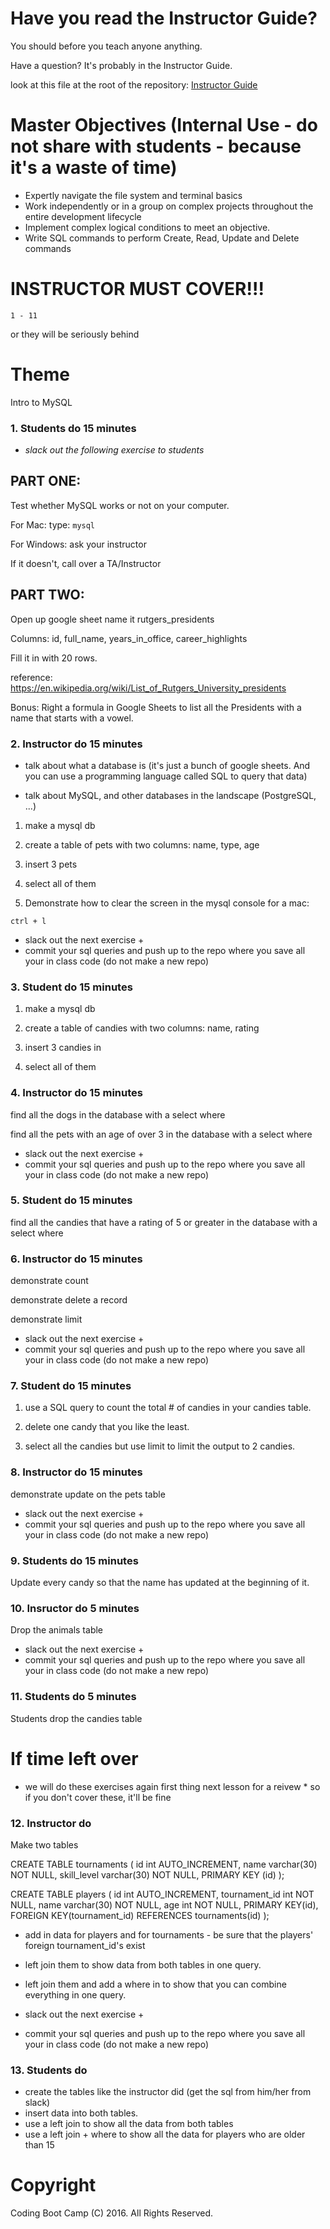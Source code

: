 # Have you read the Instructor Guide?

You should before you teach anyone anything.

Have a question? It's probably in the Instructor Guide.

look at this file at the root of the repository: 
[Instructor Guide](https://github.com/RutgersCodingBootcamp/All-Lesson-Plans/blob/master/instructor_guide.md)

# Master Objectives (Internal Use - do not share with students - because it's a waste of time)

* Expertly navigate the file system and terminal basics
* Work independently or in a group on complex projects throughout the entire development lifecycle
* Implement complex logical conditions to meet an objective.
* Write SQL commands to perform Create, Read, Update and Delete commands

# INSTRUCTOR MUST COVER!!!
```
1 - 11
```
or they will be seriously behind

# Theme
Intro to MySQL

### 1. Students do 15 minutes

* *slack out the following exercise to students*

PART ONE:
---------

Test whether MySQL works or not on your computer. 

For Mac:
type: ```mysql```

For Windows:
ask your instructor

If it doesn't, call over a TA/Instructor

PART TWO:
---------

Open up google sheet name it rutgers_presidents

Columns: id, full_name, years_in_office, career_highlights

Fill it in with 20 rows.

reference: https://en.wikipedia.org/wiki/List_of_Rutgers_University_presidents

Bonus: 
Right a formula in Google Sheets to list all the Presidents with a name that starts with a vowel.

### 2. Instructor do 15 minutes

* talk about what a database is (it's just a bunch of google sheets. And you can use a programming language called SQL to query that data)

* talk about MySQL, and other databases in the landscape (PostgreSQL, ...)

1. make a mysql db

2. create a table of pets with two columns: name, type, age

3. insert 3 pets

4. select all of them 

5. Demonstrate how to clear the screen in the mysql console for a mac:

```
ctrl + l 
```

- slack out the next exercise + 
- commit your sql queries and push up to the repo where you save all your in class code (do not make a new repo)

### 3. Student do 15 minutes

1. make a mysql db

2. create a table of candies with two columns: name, rating

3. insert 3 candies in

4. select all of them 

### 4. Instructor do 15 minutes

find all the dogs in the database with a select where

find all the pets with an age of over 3 in the database with a select where

- slack out the next exercise + 
- commit your sql queries and push up to the repo where you save all your in class code (do not make a new repo)

### 5. Student do 15 minutes

find all the candies that have a rating of 5 or greater in the database with a select where

### 6. Instructor do 15 minutes

demonstrate count

demonstrate delete a record

demonstrate limit 

- slack out the next exercise + 
- commit your sql queries and push up to the repo where you save all your in class code (do not make a new repo)

### 7. Student do 15 minutes

1. use a SQL query to count the total # of candies in your candies table.

2. delete one candy that you like the least.

3. select all the candies but use limit to limit the output to 2 candies.

### 8. Instructor do 15 minutes

demonstrate update on the pets table

- slack out the next exercise + 
- commit your sql queries and push up to the repo where you save all your in class code (do not make a new repo)

### 9. Students do 15 minutes

Update every candy so that the name has updated at the beginning of it.

### 10. Insructor do 5 minutes

Drop the animals table

- slack out the next exercise + 
- commit your sql queries and push up to the repo where you save all your in class code (do not make a new repo)

### 11. Students do 5 minutes

Students drop the candies table

# If time left over 

* we will do these exercises again first thing next lesson for a reivew 
		* so if you don't cover these, it'll be fine

### 12. Instructor do 

Make two tables 

CREATE TABLE tournaments (
id int AUTO_INCREMENT,
name varchar(30) NOT NULL,
skill_level varchar(30) NOT NULL,
PRIMARY KEY (id)
);

CREATE TABLE players (
id int AUTO_INCREMENT,
tournament_id int NOT NULL,
name varchar(30) NOT NULL,
age int NOT NULL,
PRIMARY KEY(id),
FOREIGN KEY(tournament_id) REFERENCES tournaments(id)
); 

- add in data for players and for tournaments - be sure that the players' foreign tournament_id's exist

- left join them to show data from both tables in one query.

- left join them and add a where in to show that you can combine everything in one query.

- slack out the next exercise + 
- commit your sql queries and push up to the repo where you save all your in class code (do not make a new repo)

### 13. Students do 

- create the tables like the instructor did (get the sql from him/her from slack)
- insert data into both tables. 
- use a left join to show all the data from both tables
- use a left join + where to show all the data for players who are older than 15

# Copyright
Coding Boot Camp (C) 2016. All Rights Reserved.